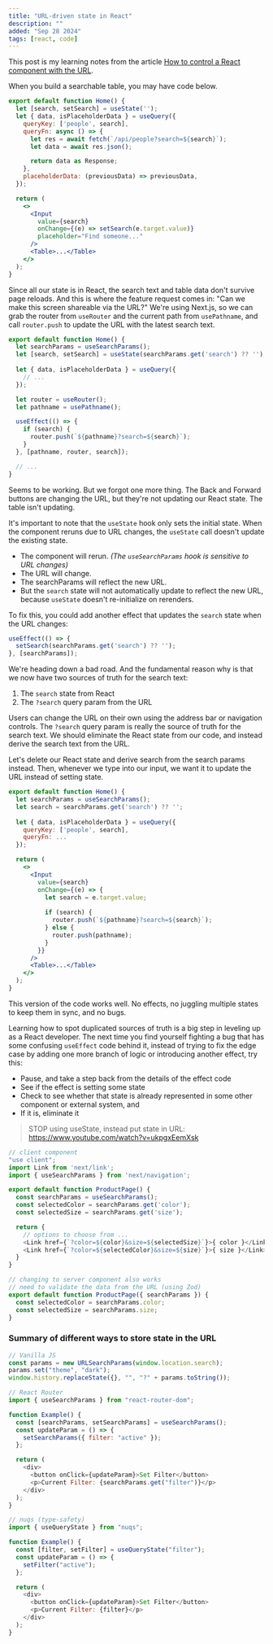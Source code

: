 ```yaml
---
title: "URL-driven state in React"
description: ""
added: "Sep 28 2024"
tags: [react, code]
---
```


This post is my learning notes from the article [How to control a React component with the URL](https://buildui.com/posts/how-to-control-a-react-component-with-the-url).

When you build a searchable table, you may have code below.

```jsx
export default function Home() {
  let [search, setSearch] = useState('');
  let { data, isPlaceholderData } = useQuery({
    queryKey: ['people', search],
    queryFn: async () => {
      let res = await fetch(`/api/people?search=${search}`);
      let data = await res.json();

      return data as Response;
    },
    placeholderData: (previousData) => previousData,
  });

  return (
    <>
      <Input
        value={search} 
        onChange={(e) => setSearch(e.target.value)} 
        placeholder="Find someone..."
      />
      <Table>...</Table>
    </>
  );
}
```

Since all our state is in React, the search text and table data don't survive page reloads. And this is where the feature request comes in: "Can we make this screen shareable via the URL?" We're using Next.js, so we can grab the router from `useRouter` and the current path from `usePathname`, and call `router.push` to update the URL with the latest search text.

```jsx
export default function Home() {
  let searchParams = useSearchParams(); 
  let [search, setSearch] = useState(searchParams.get('search') ?? ''); 
  
  let { data, isPlaceholderData } = useQuery({
    // ...
  });

  let router = useRouter();
  let pathname = usePathname();

  useEffect(() => {
    if (search) {
      router.push(`${pathname}?search=${search}`);
    }
  }, [pathname, router, search]);

  // ...
}
```

Seems to be working. But we forgot one more thing. The Back and Forward buttons are changing the URL, but they're not updating our React state. The table isn't updating.

It's important to note that the `useState` hook only sets the initial state. When the component reruns due to URL changes, the `useState` call doesn't update the existing state.
- The component will rerun. *(The `useSearchParams` hook is sensitive to URL changes)*
- The URL will change.
- The searchParams will reflect the new URL.
- But the `search` state will not automatically update to reflect the new URL, because `useState` doesn't re-initialize on rerenders.

To fix this, you could add another effect that updates the `search` state when the URL changes:

```jsx
useEffect(() => {
  setSearch(searchParams.get('search') ?? '');
}, [searchParams]);
```

We're heading down a bad road. And the fundamental reason why is that we now have two sources of truth for the search text:
1. The `search` state from React
2. The `?search` query param from the URL

Users can change the URL on their own using the address bar or navigation controls. The `?search` query param is really the source of truth for the search text. We should eliminate the React state from our code, and instead derive the search text from the URL.

Let's delete our React state and derive search from the search params instead. Then, whenever we type into our input, we want it to update the URL instead of setting state.

```jsx
export default function Home() {
  let searchParams = useSearchParams();
  let search = searchParams.get('search') ?? '';
  
  let { data, isPlaceholderData } = useQuery({
    queryKey: ['people', search],
    queryFn: ...
  });

  return (
    <>      
      <Input
        value={search}
        onChange={(e) => {
          let search = e.target.value;
          
          if (search) {
            router.push(`${pathname}?search=${search}`);
          } else { 
            router.push(pathname); 
          }
        }}
      />
      <Table>...</Table>
    </>
  );
}
```

This version of the code works well. No effects, no juggling multiple states to keep them in sync, and no bugs.

Learning how to spot duplicated sources of truth is a big step in leveling up as a React developer. The next time you find yourself fighting a bug that has some confusing `useEffect` code behind it, instead of trying to fix the edge case by adding one more branch of logic or introducing another effect, try this:
- Pause, and take a step back from the details of the effect code
- See if the effect is setting some state
- Check to see whether that state is already represented in some other component or external system, and
- If it is, eliminate it

> STOP using useState, instead put state in URL: https://www.youtube.com/watch?v=ukpgxEemXsk

```js
// client component
"use client";
import Link from 'next/link';
import { useSearchParams } from 'next/navigation';

export default function ProductPage() {
  const searchParams = useSearchParams();
  const selectedColor = searchParams.get('color');
  const selectedSize = searchParams.get('size');

  return {
    // options to choose from ...
    <Link href={`?color=${color}&size=${selectedSize}`}>{ color }</Link>
    <Link href={`?color=${selectedColor}&size=${size}`}>{ size }</Link>
  }
}

// changing to server component also works
// need to validate the data from the URL (using Zod)
export default function ProductPage({ searchParams }) {
  const selectedColor = searchParams.color;
  const selectedSize = searchParams.size;
}
```

### Summary of different ways to store state in the URL

```js
// Vanilla JS
const params = new URLSearchParams(window.location.search);
params.set("theme", "dark");
window.history.replaceState({}, "", "?" + params.toString());
```

```js
// React Router
import { useSearchParams } from "react-router-dom";

function Example() {
  const [searchParams, setSearchParams] = useSearchParams();
  const updateParam = () => {
    setSearchParams({ filter: "active" });
  };

  return (
    <div>
      <button onClick={updateParam}>Set Filter</button>
      <p>Current Filter: {searchParams.get("filter")}</p>
    </div>
  );
}
```

```js
// nuqs (type-safety)
import { useQueryState } from "nuqs";

function Example() {
  const [filter, setFilter] = useQueryState("filter");
  const updateParam = () => {
    setFilter("active");
  };

  return (
    <div>
      <button onClick={updateParam}>Set Filter</button>
      <p>Current Filter: {filter}</p>
    </div>
  );
}
```